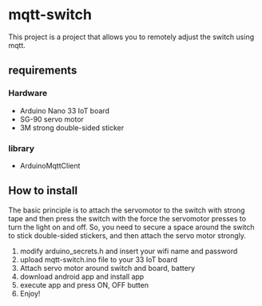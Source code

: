 # mqtt-switch

This project is a project that allows you to remotely adjust the switch using mqtt.

## requirements

### Hardware

- Arduino Nano 33 IoT board
- SG-90 servo motor
- 3M strong double-sided sticker

### library

- ArduinoMqttClient

## How to install

The basic principle is to attach the servomotor to the switch with strong tape and then press the switch with the force the servomotor presses to turn the light on and off. So, you need to secure a space around the switch to stick double-sided stickers, and then attach the servo motor strongly.

1. modify arduino_secrets.h and insert your wifi name and password
2. upload mqtt-switch.ino file to your 33 IoT board
3. Attach servo motor around switch and board, battery
4. download android app and install app
5. execute app and press ON, OFF butten
6. Enjoy!
